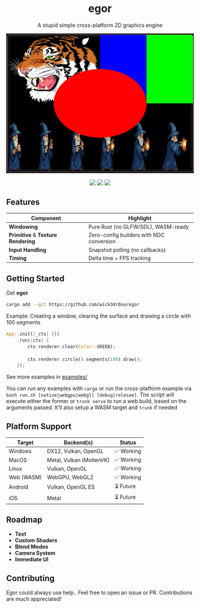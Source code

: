 <div align="center">
<h1>egor</h1>
<p>A stupid simple cross-platform 2D graphics engine</p>
<img src="examples/assets/ss.png"/>

<a href="https://crates.io/crates/egor"><img src="https://img.shields.io/crates/v/egor?style=flat-square&color=fc8d62&logo=rust"></a>
<a href='#'><img src="https://img.shields.io/badge/Maintained%3F-Yes-green.svg?style=flat-square&labelColor=232329&color=5277C3"></img></a>
<a href="https://opensourceforce.net/discord"><img src="https://discordapp.com/api/guilds/913584348937207839/widget.png?style=shield"/></a>
</div>

## Features
Component | Highlight
---|---
**Windowing** | Pure Rust (no GLFW/SDL), WASM-ready
**Primitive** & **Texture Rendering** | Zero-config builders with NDC conversion
**Input Handling** | Snapshot polling (no callbacks)
**Timing** | Delta time + FPS tracking


## Getting Started
Get **egor**
```bash
cargo add --git https://github.com/wick3dr0se/egor
```

Example: Creating a window, clearing the surface and drawing a circle with 100 segments
```rust
App::init(|_ctx| {})
    .run(|ctx| {
        ctx.renderer.clear(Color::GREEN);

        ctx.renderer.circle().segments(100).draw();
    });
```

See more examples in [examples/](examples/)

You can run any examples with `cargo` or run the cross-platform example via `bash run.sh [native|webgpu|webgl] [debug|relesae]`. The script will execute either the former or `trunk serve` to run a web build, based on the arguments passed. It'll also setup a WASM target and `trunk` if needed

## Platform Support
Target | Backend(s) | Status
---|---|---
Windows	| DX12, Vulkan, OpenGL | ✅ Working
MacOS | Metal, Vulkan (MoltenVK) | ✅ Working
Linux | Vulkan, OpenGL | ✅ Working
Web (WASM) | WebGPU, WebGL2 | ✅ Working
Android | Vulkan, OpenGL ES | ⏳ Future
iOS | Metal | ⏳ Future

## Roadmap
- **Text**
- **Custom Shaders**
- **Blend Modes**
- **Camera System**
- **Immediate UI**

## Contributing
Egor could always use help.. Feel free to open an issue or PR. Contributions are much appreciated!
